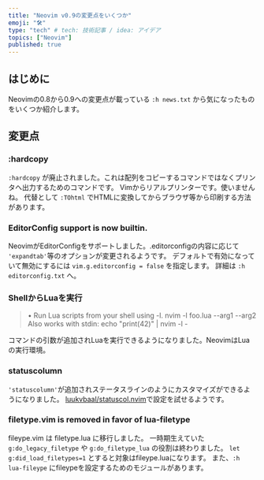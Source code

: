 ```yaml
---
title: "Neovim v0.9の変更点をいくつか"
emoji: "🛠️"
type: "tech" # tech: 技術記事 / idea: アイデア
topics: ["Neovim"]
published: true
---
```

## はじめに
Neovimの0.8から0.9への変更点が載っている `:h news.txt` から気になったものをいくつか紹介します。

## 変更点

### :hardcopy
`:hardcopy` が廃止されました。これは配列をコピーするコマンドではなくプリンタへ出力するためのコマンドです。
Vimからリアルプリンターです。使いませんね。
代替として `:TOhtml` でHTMLに変換してからブラウザ等から印刷する方法があります。

### EditorConfig support is now builtin. 
NeovimがEditorConfigをサポートしました。.editorconfigの内容に応じて `'expandtab'`等のオプションが変更されるようです。
デフォルトで有効になっていて無効にするには `vim.g.editorconfig = false` を指定します。
詳細は `:h editorconfig.txt` へ。

### ShellからLuaを実行
>• Run Lua scripts from your shell using -l.
>      nvim -l foo.lua --arg1 --arg2
>   Also works with stdin:
>      echo "print(42)" | nvim -l -

コマンドの引数が追加されLuaを実行できるようになりました。NeovimはLuaの実行環境。

### statuscolumn
`'statuscolumn'`が追加されステータスラインのようにカスタマイズができるようになりました。
[luukvbaal/statuscol.nvim](https://github.com/luukvbaal/statuscol.nvim)で設定を試せるようです。

### filetype.vim is removed in favor of lua-filetype
fileype.vim は filetype.lua に移行しました。
一時期生えていた `g:do_legacy_filetype` や `g:do_filetype_lua` の役割は終わりました。
`let g:did_load_filetypes=1` とすると対象はfileype.luaになります。
また、`:h lua-fileype` にfileypeを設定するためのモジュールがあります。
